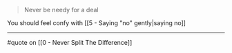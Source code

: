 > Never be needy for a deal

You should feel confy with [[5 - Saying "no" gently|saying no]]

---

#quote on [[0 - Never Split The Difference]]
